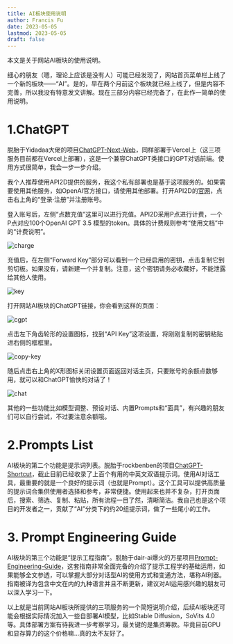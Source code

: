 ```yaml
---
title: AI板块使用说明
author: Francis Fu
date: 2023-05-05
lastmod: 2023-05-05
draft: false
---
```


本文是关于网站AI板块的使用说明。

<!--more-->

细心的朋友（嗯，理论上应该是没有人）可能已经发现了，网站首页菜单栏上线了一个新的板块——“AI”。是的，早在两个月前这个板块就已经上线了，但是内容不完善，所以我没有特意发文讲解。现在三部分内容已经完备了，在此作一简单的使用说明。

# 1.ChatGPT

脱胎于Yidadaa大佬的项目[ChatGPT-Next-Web](https://github.com/Yidadaa/ChatGPT-Next-Web)，同样部署于Vercel上（这三项服务目前都在Vercel上部署），这是一个兼容ChatGPT类接口的GPT对话前端。使用方式很简单，我会一步一步介绍。

我个人推荐使用API2D提供的服务，我这个私有部署也是基于这项服务的。如果需要使用其他服务，如OpenAI官方接口，请使用其他部署。打开API2D的[官网](https://api2d.com/)，点击右上角的“登录·注册”并注册账号。

登入账号后，左侧“点数充值”这里可以进行充值。API2D采用P点进行计费，一个P点对应100个OpenAI GPT 3.5 模型的token。具体的计费规则参考“使用文档”中的“计费说明”。

![charge](/images/AI板块使用说明/充值.png)

充值后，在左侧“Forward Key”部分可以看到一个已经启用的密钥，点击复制它到剪切板。如果没有，请新建一个并复制。注意，这个密钥请务必收藏好，不能泄露给其他人使用。

![key](/images/AI板块使用说明/密钥.png)

打开网站AI板块的ChatGPT链接，你会看到这样的页面：

![cgpt](/images/AI板块使用说明/主页.png)

点击左下角齿轮形的设置图标，找到“API Key”这项设置，将刚刚复制的密钥粘贴进右侧的框框里。

![copy-key](/images/AI板块使用说明/粘贴密钥.png)

随后点击右上角的X形图标关闭设置页面返回对话主页，只要账号的余额点数够用，就可以和ChatGPT愉快的对话了！

![chat](/images/AI板块使用说明/对话.png)

其他的一些功能比如模型调整、预设对话、内置Prompts和“面具”，有兴趣的朋友们可以自行尝试，不过要注意余额哦。

# 2.Prompts List

AI板块的第二个功能是提示词列表。脱胎于rockbenben的项目[ChatGPT-Shortcut](https://github.com/rockbenben/ChatGPT-Shortcut)，截止目前已经收录了上百个有用的中英文双语提示词。使用AI对话工具，最重要的就是一个良好的提示词（也就是Prompt）。这个工具可以提供高质量的提示词合集供使用者选择和参考，非常便捷。使用起来也并不复杂，打开页面后，搜索、筛选、复制、粘贴，所有流程一目了然，清晰简洁。我自己也是这个项目的开发者之一，贡献了“AI”分类下的约20组提示词，做了一些尾小的工作。

# 3. Prompt Engineering Guide

AI板块的第三个功能是“提示工程指南”。脱胎于dair-ai爆火的万星项目[Prompt-Engineering-Guide](https://github.com/dair-ai/Prompt-Engineering-Guide)，这套指南非常全面完备的介绍了提示工程学的基础运用，如果能够全文参透，可以掌握大部分对话型AI的使用方式和变通方法，堪称AI利器。指南被译为包含中文在内的九种语言并且不断更新，建议对AI运用感兴趣的朋友可以深入学习一下。

以上就是当前网站AI板块所提供的三项服务的一个简短说明介绍，后续AI板块还可能会根据实际情况加入一些自部署AI模型，比如Stable Diffusion，SoVits 4.0等。具体部署方案有待我进一步考察学习，最关键的是集资筹款。毕竟目前GPU和显存算力的这个价格嘛...真的太不友好了。